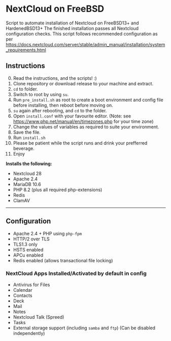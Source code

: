 # NextCloud on FreeBSD

Script to automate installation of Nextcloud on FreeBSD13+ and HardenedBSD13+
The finished installation passes all Nextcloud configuration checks.
This script follows recommended configuration as per https://docs.nextcloud.com/server/stable/admin_manual/installation/system_requirements.html

## Instructions

0. Read the instructions, and the scripts! :)
1. Clone repository or download release to your machine and extract.
2. `cd` to folder.
3. Switch to root by using `su`.
4. Run `pre_install.sh` as root to create a boot environment and config file before installing, then reboot before moving on.
5. `su` again after rebooting, and `cd` to the folder.
6. Open `install.conf` with your favourite editor.
   (Note: see https://www.php.net/manual/en/timezones.php for your time zone)
7. Change the values of variables as required to suite your environment.
8. Save the file.
9. Run `install.sh`
10. Please be patient while the script runs and drink your prefferred beverage.
11. Enjoy

**Installs the following:**

* Nextcloud 28
* Apache 2.4
* MariaDB 10.6
* PHP 8.2 (plus all required php-extensions)
* Redis
* ClamAV

------------

## Configuration

* Apache 2.4 + PHP using `php-fpm`
* HTTP/2 over TLS
* TLS1.3 only
* HSTS enabled
* APCu enabled
* Redis enabled (allows transactional file locking)

### NextCloud Apps Installed/Activated by default in config

* Antivirus for Files
* Calendar
* Contacts
* Deck
* Mail
* Notes
* Nextcloud Talk (Spreed)
* Tasks
* External storage support (including `samba` and `ftp`) (Can be disabled independently)
  
